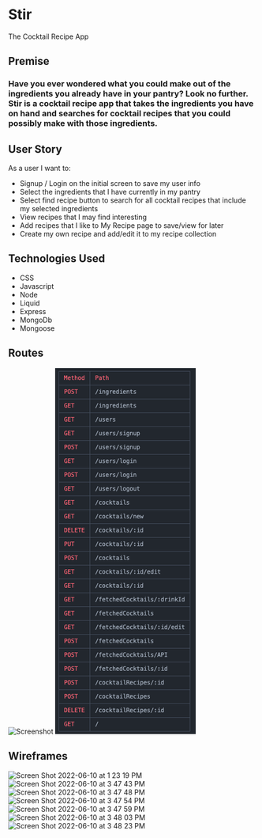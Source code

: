 # Stir #
The Cocktail Recipe App
## Premise ##
### Have you ever wondered what you could make out of the ingredients you already have in your pantry? Look no further. Stir is a cocktail recipe app that takes the ingredients you have on hand and searches for cocktail recipes that you could possibly make with those ingredients. ###

## User Story ##
As a user I want to:
* Signup / Login on the initial screen to save my user info
* Select the ingredients that I have currently in my pantry
* Select find recipe button to search for all cocktail recipes that include my selected ingredients
* View recipes that I may find interesting
* Add recipes that I like to My Recipe page to save/view for later
* Create my own recipe and add/edit it to my recipe collection


## Technologies Used ##
* CSS
* Javascript
* Node
* Liquid
* Express
* MongoDb
* Mongoose

## Routes ##
![Screenshot](https://imgur.com/a/KewoDgm.png)
<img src="Screen Shot 2022-06-16 at 10.38.14 PM.png" alt="My cool logo"/>

## Wireframes ##
![Screen Shot 2022-06-10 at 1 23 19 PM](https://user-images.githubusercontent.com/82854620/173147370-1d45062d-d9c1-4083-b337-487a16b40306.png)
![Screen Shot 2022-06-10 at 3 47 43 PM](https://user-images.githubusercontent.com/82854620/173147378-55df1a39-e587-403a-bb7e-d2b5cd3b945a.png)
![Screen Shot 2022-06-10 at 3 47 48 PM](https://user-images.githubusercontent.com/82854620/173147381-f45d5d70-72bb-4780-9764-808560b2ff00.png)
![Screen Shot 2022-06-10 at 3 47 54 PM](https://user-images.githubusercontent.com/82854620/173147391-910a0491-47c2-42ac-8012-51b774eadb68.png)
![Screen Shot 2022-06-10 at 3 47 59 PM](https://user-images.githubusercontent.com/82854620/173147396-dad1d9e8-f99b-4883-b7a8-9509b0fa7485.png)
![Screen Shot 2022-06-10 at 3 48 03 PM](https://user-images.githubusercontent.com/82854620/173147400-4a6daa39-dc4b-4807-a2f5-6a91ee38759c.png)
![Screen Shot 2022-06-10 at 3 48 23 PM](https://user-images.githubusercontent.com/82854620/173147405-363fe3a8-5ac0-46c8-a975-9f94c0b6619b.png)

